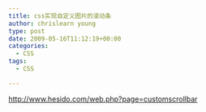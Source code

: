 ```yaml
---
title: css实现自定义图片的滚动条
author: chrislearn young
type: post
date: 2009-05-16T11:12:19+00:00
categories:
  - CSS
tags:
  - CSS

---
```

http://www.hesido.com/web.php?page=customscrollbar